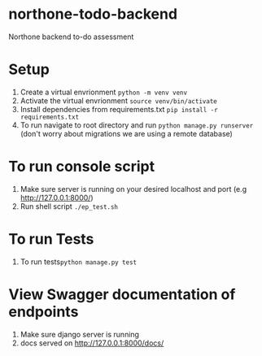 # northone-todo-backend
Northone backend to-do assessment 

# Setup
1. Create a virtual envrionment `python -m venv venv`
2. Activate the virtual envrionment `source venv/bin/activate`
3. Install dependencies from requirements.txt `pip install -r requirements.txt`
4. To run navigate to root directory and run `python manage.py runserver` (don't worry about migrations we are using a remote database)

# To run console script
1. Make sure server is running on your desired localhost and port (e.g http://127.0.0.1:8000/) 
2. Run shell script `./ep_test.sh`

# To run Tests 
1. To run tests`python manage.py test`

# View Swagger documentation of endpoints
1. Make sure django server is running
2. docs served on http://127.0.0.1:8000/docs/
